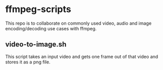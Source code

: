# ffmpeg-scripts
This repo is to collaborate on commonly used video, audio and image encoding/decoding use cases with ffmpeg.

## video-to-image.sh

This script takes an input video and gets one frame out of that video and stores it as a png file.

